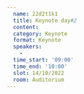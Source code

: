 ```yaml
---
  name: 22d2t1k1
  title: Keynote day#2
  content:
  category: Keynote
  format: Keynote
  speakers: 
    - 
  time_start: '09:00'
  time_end: '10:00'
  slot: 14/10/2022
  room: Auditorium
---
```


